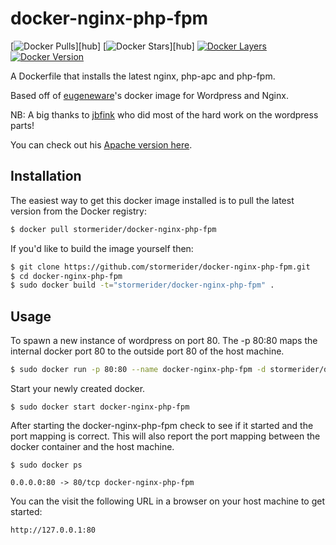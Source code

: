 # docker-nginx-php-fpm

[![Docker Pulls](https://img.shields.io/docker/pulls/stormerider/docker-nginx-php-fpm.svg)][hub]
[![Docker Stars](https://img.shields.io/docker/stars/stormerider/docker-nginx-php-fpm.svg)][hub]
[![Docker Layers](https://images.microbadger.com/badges/image/stormerider/docker-nginx-php-fpm.svg)](https://microbadger.com/images/stormerider/docker-nginx-php-fpm "Get your own image badge on microbadger.com")
[![Docker Version](https://images.microbadger.com/badges/version/stormerider/docker-nginx-php-fpm.svg)](https://microbadger.com/images/stormerider/docker-nginx-php-fpm "Get your own version badge on microbadger.com")

A Dockerfile that installs the latest nginx, php-apc and php-fpm.

Based off of [eugeneware](https://github.com/eugeneware/docker-wordpress-nginx)'s docker image for Wordpress and Nginx.

NB: A big thanks to [jbfink](https://github.com/jbfink/docker-wordpress) who did most of the hard work on the wordpress parts!

You can check out his [Apache version here](https://github.com/jbfink/docker-wordpress).

## Installation

The easiest way to get this docker image installed is to pull the latest version
from the Docker registry:

```bash
$ docker pull stormerider/docker-nginx-php-fpm
```

If you'd like to build the image yourself then:

```bash
$ git clone https://github.com/stormerider/docker-nginx-php-fpm.git
$ cd docker-nginx-php-fpm
$ sudo docker build -t="stormerider/docker-nginx-php-fpm" .
```

## Usage

To spawn a new instance of wordpress on port 80.  The -p 80:80 maps the internal docker port 80 to the outside port 80 of the host machine.

```bash
$ sudo docker run -p 80:80 --name docker-nginx-php-fpm -d stormerider/docker-nginx-php-fpm
```

Start your newly created docker.

```
$ sudo docker start docker-nginx-php-fpm
```

After starting the docker-nginx-php-fpm check to see if it started and the port mapping is correct.  This will also report the port mapping between the docker container and the host machine.

```
$ sudo docker ps

0.0.0.0:80 -> 80/tcp docker-nginx-php-fpm
```

You can the visit the following URL in a browser on your host machine to get started:

```
http://127.0.0.1:80
```

